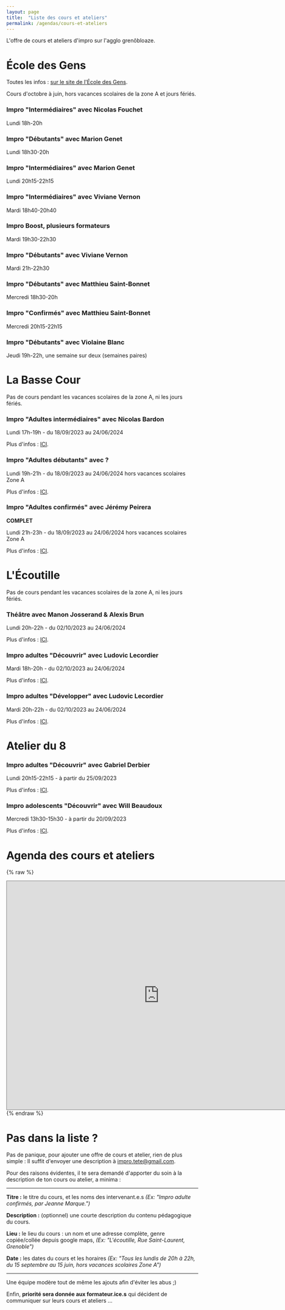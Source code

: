 ```yaml
---
layout: page
title:  "Liste des cours et ateliers"
permalink: /agendas/cours-et-ateliers
---
```


L'offre de cours et ateliers d'impro sur l'agglo grenôbloaze.


# École des Gens

Toutes les infos : <a href='https://www.lesgensdubitume.com/pratique-impro-adultes' target="_blank">sur le site de l'École des Gens</a>.

Cours d'octobre à juin, hors vacances scolaires de la zone A et jours fériés.


### Impro "Intermédiaires" avec Nicolas Fouchet
Lundi 18h-20h

### Impro "Débutants" avec Marion Genet
Lundi 18h30-20h

### Impro "Intermédiaires" avec Marion Genet
Lundi 20h15-22h15

### Impro "Intermédiaires" avec Viviane Vernon
Mardi 18h40-20h40

### Impro Boost, plusieurs formateurs
Mardi 19h30-22h30

### Impro "Débutants" avec Viviane Vernon
Mardi 21h-22h30

### Impro "Débutants" avec Matthieu Saint-Bonnet
Mercredi 18h30-20h

### Impro "Confirmés" avec Matthieu Saint-Bonnet
Mercredi 20h15-22h15

### Impro "Débutants" avec Violaine Blanc
Jeudi 19h-22h, une semaine sur deux (semaines paires)


# La Basse Cour

Pas de cours pendant les vacances scolaires de la zone A, ni les jours fériés.

### Impro "Adultes intermédiaires" avec Nicolas Bardon
Lundi 17h-19h - du 18/09/2023 au 24/06/2024

Plus d'infos : <a href='https://billetterie.labassecour.net/evenement/18-09-2023-17-00-impro-adulte-interm%C3%A9diaire' target="_blank">ICI</a>.
 

### Impro "Adultes débutants" avec ?
Lundi 19h-21h - du 18/09/2023 au 24/06/2024 hors vacances scolaires Zone A

Plus d'infos : <a href='https://billetterie.labassecour.net/evenement/18-09-2023-19-00-impro-adulte-d%C3%A9butant' target="_blank">ICI</a>.

### Impro "Adultes confirmés" avec Jérémy Peirera
**COMPLET**

Lundi 21h-23h - du 18/09/2023 au 24/06/2024 hors vacances scolaires Zone A

Plus d'infos : <a href='https://billetterie.labassecour.net/evenement/18-09-2023-21-00-impro-adulte-confirmé' target="_blank">ICI</a>.

# L'Écoutille

Pas de cours pendant les vacances scolaires de la zone A, ni les jours fériés.

### Théâtre avec Manon Josserand & Alexis Brun
Lundi 20h-22h - du 02/10/2023 au 24/06/2024

Plus d'infos : <a href='https://www.ecoutille.fr/theatre_adulte.html' target="_blank">ICI</a>.

### Impro adultes "Découvrir" avec Ludovic Lecordier
Mardi 18h-20h - du 02/10/2023 au 24/06/2024

Plus d'infos : <a href='https://www.ecoutille.fr/theatre_impro_adulte.html' target="_blank">ICI</a>.

### Impro adultes "Développer" avec Ludovic Lecordier
Mardi 20h-22h - du 02/10/2023 au 24/06/2024

Plus d'infos : <a href='https://www.ecoutille.fr/theatre_impro_adulte.html' target="_blank">ICI</a>.

# Atelier du 8

### Impro adultes "Découvrir" avec Gabriel Derbier
Lundi 20h15-22h15 - à partir du 25/09/2023

Plus d'infos : <a href='https://www.atelierdu8.fr/wp-content/uploads/2023/07/2023-Impro-adultes.png' target="_blank">ICI</a>.

### Impro adolescents "Découvrir" avec Will Beaudoux
Mercredi 13h30-15h30 - à partir du 20/09/2023

Plus d'infos : <a href='https://www.atelierdu8.fr/wp-content/uploads/2023/07/2023-Impro-ados.png' target="_blank">ICI</a>.


# Agenda des cours et ateliers
{% raw %}
<iframe src="https://calendar.google.com/calendar/embed?height=600&wkst=2&bgcolor=%23ffffff&ctz=Europe%2FParis&mode=WEEK&showPrint=0&showTabs=1&showCalendars=0&src=NTQwMmE3M2NlMDNhZjdiMDgyYjRiOTY2NTFhNWQ1NzZjMzlhMzE0OTFiNmFhODYyM2EyOTI5OGI4MjBjMzhkMEBncm91cC5jYWxlbmRhci5nb29nbGUuY29t&color=%23AD1457" style="border:solid 1px #777" width="800" height="600" frameborder="0" scrolling="no"></iframe>
{% endraw %}

# Pas dans la liste ?

Pas de panique, pour ajouter une offre de cours et atelier, rien de plus simple :
Il suffit d'envoyer une description à <a href='mailto:impro.tete@gmail.com'>impro.tete@gmail.com</a>.

Pour des raisons évidentes, il te sera demandé d'apporter du soin à la description de ton cours ou atelier, a minima :

---

**Titre :** le titre du cours, et les noms des intervenant.e.s _(Ex: "Impro adulte confirmés, par Jeanne Marque.")_

**Description :** (optionnel) une courte description du contenu pédagogique du cours.

**Lieu :** le lieu du cours : un nom et une adresse complète, genre copiée/collée depuis google maps, _(Ex: "L'écoutille, Rue Saint-Laurent, Grenoble")_

**Date :** les dates du cours et les horaires _(Ex: "Tous les lundis de 20h à 22h, du 15 septembre au 15 juin, hors vacances scolaires Zone A")_

---

Une équipe modère tout de même les ajouts afin d'éviter les abus ;)

Enfin, **priorité sera donnée aux formateur.ice.s** qui décident de communiquer sur leurs cours et ateliers ...
